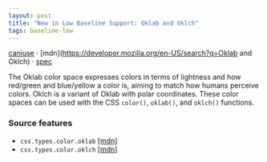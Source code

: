 ```yaml
---
layout: post
title: "New in Low Baseline Support: Oklab and Oklch"
tags: baseline-low
---
```


[caniuse](https://caniuse.com/?search=oklab) · [mdn](https://developer.mozilla.org/en-US/search?q=Oklab and Oklch) · [spec](https://drafts.csswg.org/css-color-4/#ok-lab)

The Oklab color space expresses colors in terms of lightness and how red/green and blue/yellow a color is, aiming to match how humans perceive colors. Oklch is a variant of Oklab with polar coordinates. These color spaces can be used with the CSS `color()`, `oklab()`, and `oklch()` functions.

### Source features

- ``css.types.color.oklab`` [[mdn]](https://developer.mozilla.org/en-US/search?q=css.types.color.oklab)
- ``css.types.color.oklch`` [[mdn]](https://developer.mozilla.org/en-US/search?q=css.types.color.oklch)
